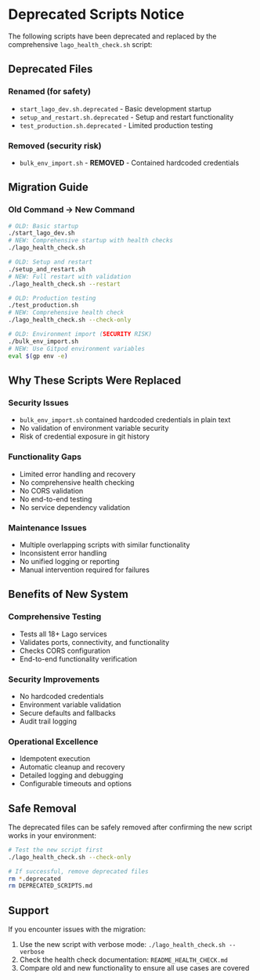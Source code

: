 # Deprecated Scripts Notice

The following scripts have been deprecated and replaced by the comprehensive `lago_health_check.sh` script:

## Deprecated Files

### Renamed (for safety)
- `start_lago_dev.sh.deprecated` - Basic development startup
- `setup_and_restart.sh.deprecated` - Setup and restart functionality  
- `test_production.sh.deprecated` - Limited production testing

### Removed (security risk)
- `bulk_env_import.sh` - **REMOVED** - Contained hardcoded credentials

## Migration Guide

### Old Command → New Command

```bash
# OLD: Basic startup
./start_lago_dev.sh
# NEW: Comprehensive startup with health checks
./lago_health_check.sh

# OLD: Setup and restart
./setup_and_restart.sh  
# NEW: Full restart with validation
./lago_health_check.sh --restart

# OLD: Production testing
./test_production.sh
# NEW: Comprehensive health check
./lago_health_check.sh --check-only

# OLD: Environment import (SECURITY RISK)
./bulk_env_import.sh
# NEW: Use Gitpod environment variables
eval $(gp env -e)
```

## Why These Scripts Were Replaced

### Security Issues
- `bulk_env_import.sh` contained hardcoded credentials in plain text
- No validation of environment variable security
- Risk of credential exposure in git history

### Functionality Gaps
- Limited error handling and recovery
- No comprehensive health checking
- No CORS validation
- No end-to-end testing
- No service dependency validation

### Maintenance Issues
- Multiple overlapping scripts with similar functionality
- Inconsistent error handling
- No unified logging or reporting
- Manual intervention required for failures

## Benefits of New System

### Comprehensive Testing
- Tests all 18+ Lago services
- Validates ports, connectivity, and functionality
- Checks CORS configuration
- End-to-end functionality verification

### Security Improvements
- No hardcoded credentials
- Environment variable validation
- Secure defaults and fallbacks
- Audit trail logging

### Operational Excellence
- Idempotent execution
- Automatic cleanup and recovery
- Detailed logging and debugging
- Configurable timeouts and options

## Safe Removal

The deprecated files can be safely removed after confirming the new script works in your environment:

```bash
# Test the new script first
./lago_health_check.sh --check-only

# If successful, remove deprecated files
rm *.deprecated
rm DEPRECATED_SCRIPTS.md
```

## Support

If you encounter issues with the migration:

1. Use the new script with verbose mode: `./lago_health_check.sh --verbose`
2. Check the health check documentation: `README_HEALTH_CHECK.md`
3. Compare old and new functionality to ensure all use cases are covered 